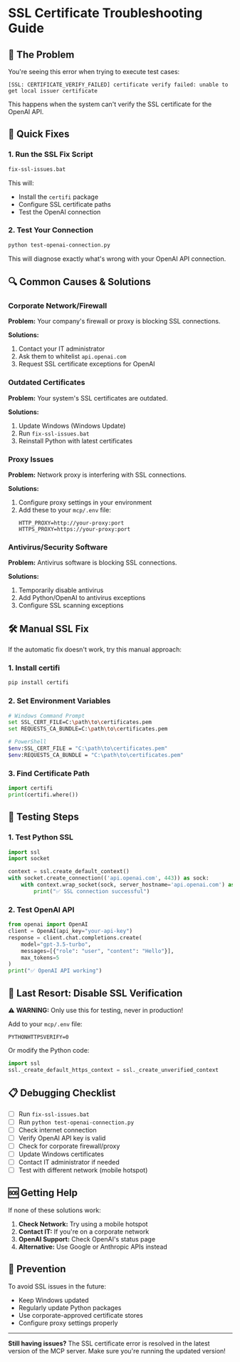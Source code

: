 # SSL Certificate Troubleshooting Guide

## 🚨 The Problem
You're seeing this error when trying to execute test cases:
```
[SSL: CERTIFICATE_VERIFY_FAILED] certificate verify failed: unable to get local issuer certificate
```

This happens when the system can't verify the SSL certificate for the OpenAI API.

## 🔧 Quick Fixes

### 1. Run the SSL Fix Script
```bash
fix-ssl-issues.bat
```
This will:
- Install the `certifi` package
- Configure SSL certificate paths
- Test the OpenAI connection

### 2. Test Your Connection
```bash
python test-openai-connection.py
```
This will diagnose exactly what's wrong with your OpenAI API connection.

## 🔍 Common Causes & Solutions

### Corporate Network/Firewall
**Problem:** Your company's firewall or proxy is blocking SSL connections.

**Solutions:**
1. Contact your IT administrator
2. Ask them to whitelist `api.openai.com`
3. Request SSL certificate exceptions for OpenAI

### Outdated Certificates
**Problem:** Your system's SSL certificates are outdated.

**Solutions:**
1. Update Windows (Windows Update)
2. Run `fix-ssl-issues.bat`
3. Reinstall Python with latest certificates

### Proxy Issues
**Problem:** Network proxy is interfering with SSL connections.

**Solutions:**
1. Configure proxy settings in your environment
2. Add these to your `mcp/.env` file:
   ```
   HTTP_PROXY=http://your-proxy:port
   HTTPS_PROXY=https://your-proxy:port
   ```

### Antivirus/Security Software
**Problem:** Antivirus software is blocking SSL connections.

**Solutions:**
1. Temporarily disable antivirus
2. Add Python/OpenAI to antivirus exceptions
3. Configure SSL scanning exceptions

## 🛠️ Manual SSL Fix

If the automatic fix doesn't work, try this manual approach:

### 1. Install certifi
```bash
pip install certifi
```

### 2. Set Environment Variables
```bash
# Windows Command Prompt
set SSL_CERT_FILE=C:\path\to\certificates.pem
set REQUESTS_CA_BUNDLE=C:\path\to\certificates.pem

# PowerShell
$env:SSL_CERT_FILE = "C:\path\to\certificates.pem"
$env:REQUESTS_CA_BUNDLE = "C:\path\to\certificates.pem"
```

### 3. Find Certificate Path
```python
import certifi
print(certifi.where())
```

## 🧪 Testing Steps

### 1. Test Python SSL
```python
import ssl
import socket

context = ssl.create_default_context()
with socket.create_connection(('api.openai.com', 443)) as sock:
    with context.wrap_socket(sock, server_hostname='api.openai.com') as ssock:
        print("✅ SSL connection successful")
```

### 2. Test OpenAI API
```python
from openai import OpenAI
client = OpenAI(api_key="your-api-key")
response = client.chat.completions.create(
    model="gpt-3.5-turbo",
    messages=[{"role": "user", "content": "Hello"}],
    max_tokens=5
)
print("✅ OpenAI API working")
```

## 🚫 Last Resort: Disable SSL Verification

⚠️ **WARNING:** Only use this for testing, never in production!

Add to your `mcp/.env` file:
```
PYTHONHTTPSVERIFY=0
```

Or modify the Python code:
```python
import ssl
ssl._create_default_https_context = ssl._create_unverified_context
```

## 📋 Debugging Checklist

- [ ] Run `fix-ssl-issues.bat`
- [ ] Run `python test-openai-connection.py`
- [ ] Check internet connection
- [ ] Verify OpenAI API key is valid
- [ ] Check for corporate firewall/proxy
- [ ] Update Windows certificates
- [ ] Contact IT administrator if needed
- [ ] Test with different network (mobile hotspot)

## 🆘 Getting Help

If none of these solutions work:

1. **Check Network:** Try using a mobile hotspot
2. **Contact IT:** If you're on a corporate network
3. **OpenAI Support:** Check OpenAI's status page
4. **Alternative:** Use Google or Anthropic APIs instead

## 📝 Prevention

To avoid SSL issues in the future:
- Keep Windows updated
- Regularly update Python packages
- Use corporate-approved certificate stores
- Configure proxy settings properly

---

**Still having issues?** The SSL certificate error is resolved in the latest version of the MCP server. Make sure you're running the updated version! 
